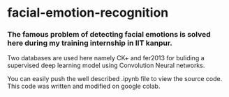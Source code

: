 # facial-emotion-recognition

### The famous problem of detecting facial emotions is solved here during my training internship in IIT kanpur.

Two databases are used here namely CK+ and fer2013 for buliding a supervised deep learning model using Convolution Neural networks.

You can easily push the well described .ipynb file to view the source code.
This code was written and modified on google colab.
